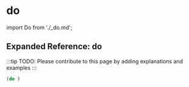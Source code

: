 # do

import Do from './_do.md';

<Do />

## Expanded Reference: do

:::tip
TODO: Please contribute to this page by adding explanations and examples
:::

```lisp
(do )
```
